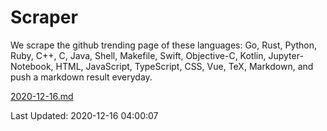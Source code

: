 # Scraper

We scrape the github trending page of these languages: Go, Rust, Python, Ruby, C++, C, Java, Shell, Makefile, Swift, Objective-C, Kotlin, Jupyter-Notebook, HTML, JavaScript, TypeScript, CSS, Vue, TeX, Markdown, and push a markdown result everyday.

[2020-12-16.md](https://github.com/yangwenmai/github-trending-backup/blob/master/2020-12-16.md)

Last Updated: 2020-12-16 04:00:07